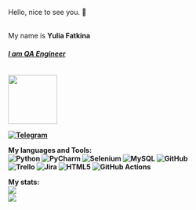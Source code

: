 Hello, nice to see you.  👋

<br>My name is <strong>Yulia Fatkina<strong>
#### [**_I am QA Engineer_**](https://hh.ru)
<br><img src="https://media.giphy.com/media/STroE7bTBLTzxQUrZc/giphy.gif?cid=ecf05e47ah2gnqxcvdayh4s8khzw2d6y7waxanm63baatgag&rid=giphy.gif&ct=g" width="100"/>

<a href="https://t.me/@Yulia_Viktorovna_F">
		<img src="https://img.shields.io/badge/Telegram-blue?style=for-the-badge&logo=telegram&logoColor=white" alt="Telegram"/>
	</a>
  
<strong>My languages and Tools:<strong>
<br>![Python](https://img.shields.io/badge/python-3670A0?style=for-the-badge&logo=python&logoColor=ffdd54)
![PyCharm](https://img.shields.io/badge/pycharm-143?style=for-the-badge&logo=pycharm&logoColor=black&color=black&labelColor=green)
![Selenium](https://img.shields.io/badge/-selenium-%43B02A?style=for-the-badge&logo=selenium&logoColor=white)
![MySQL](https://img.shields.io/badge/mysql-%2300f.svg?style=for-the-badge&logo=mysql&logoColor=white)
![GitHub](https://img.shields.io/badge/github-%23121011.svg?style=for-the-badge&logo=github&logoColor=white)
<br>![Trello](https://img.shields.io/badge/Trello-%23026AA7.svg?style=for-the-badge&logo=Trello&logoColor=white)
![Jira](https://img.shields.io/badge/jira-%230A0FFF.svg?style=for-the-badge&logo=jira&logoColor=white)
![HTML5](https://img.shields.io/badge/html5-%23E34F26.svg?style=for-the-badge&logo=html5&logoColor=white)
![GitHub Actions](https://img.shields.io/badge/github%20actions-%232671E5.svg?style=for-the-badge&logo=githubactions&logoColor=white)

<strong>My stats:<strong>
<br>![](https://github-profile-summary-cards.vercel.app/api/cards/profile-details?username=juliadigrigorio&theme=solarized_dark)
<br>![](https://github-profile-summary-cards.vercel.app/api/cards/stats?username=juliadigrigorio&theme=solarized_dark)
